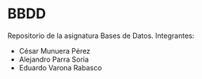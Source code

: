 # BBDD

Repositorio de la asignatura Bases de Datos.
Integrantes:
 - César Munuera Pérez
 - Alejandro Parra Soria
 - Eduardo Varona Rabasco
